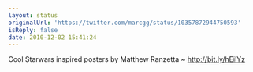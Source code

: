 ```yaml
---
layout: status
originalUrl: 'https://twitter.com/marcgg/status/10357872944750593'
isReply: false
date: 2010-12-02 15:41:24
---
```


Cool Starwars inspired posters by Matthew Ranzetta ~  http://bit.ly/hEilYz
